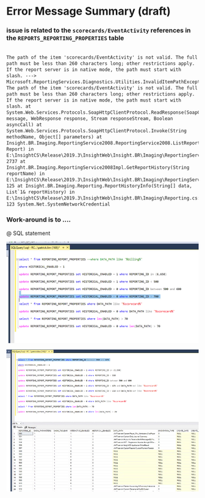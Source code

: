 # Error Message Summary (draft)

### issue is related to the `scorecards/EventActivity` references in the `REPORTS_REPORTING_PROPERTIES` table

```

The path of the item 'scorecards/EventActivity' is not valid. The full path must be less than 260 characters long; other restrictions apply. If the report server is in native mode, the path must start with slash. ---> Microsoft.ReportingServices.Diagnostics.Utilities.InvalidItemPathException: The path of the item 'scorecards/EventActivity' is not valid. The full path must be less than 260 characters long; other restrictions apply. If the report server is in native mode, the path must start with slash. at System.Web.Services.Protocols.SoapHttpClientProtocol.ReadResponse(SoapClientMessage message, WebResponse response, Stream responseStream, Boolean asyncCall) at System.Web.Services.Protocols.SoapHttpClientProtocol.Invoke(String methodName, Object[] parameters) at Insight.BR.Imaging.ReportingService2008.ReportingService2008.ListReportHistory(String Report) in E:\InsightCS\Release\2019.3\InsightWeb\Insight.BR\Imaging\ReportingService2008.cs:line 2737 at Insight.BR.Imaging.ReportingService2008Impl.GetReportHistory(String reportName) in E:\InsightCS\Release\2019.3\InsightWeb\Insight.BR\Imaging\ReportingService.cs:line 125 at Insight.BR.Imaging.Reporting.ReportHistoryInfo(String[] data, List`1& reportHistory) in E:\InsightCS\Release\2019.3\InsightWeb\Insight.BR\Imaging\Reporting.cs:line 123 System.Net.SystemNetworkCredential

```
### Work-around is to ....



@<C6D49B38-49FC-660D-A122-33267AE18473> SQL statement

![image.png](/.attachments/image-12a037d9-968b-4d2b-be31-5b254a73df07.png)

![image.png](/.attachments/image-985de2e5-7e7b-4905-a8b4-695cface2dc8.png)

